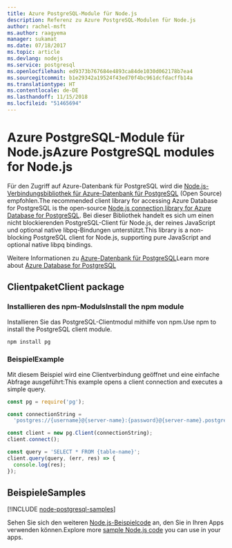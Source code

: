 ```yaml
---
title: Azure PostgreSQL-Module für Node.js
description: Referenz zu Azure PostgreSQL-Modulen für Node.js
author: rachel-msft
ms.author: raagyema
manager: sukamat
ms.date: 07/18/2017
ms.topic: article
ms.devlang: nodejs
ms.service: postgresql
ms.openlocfilehash: ed9373b767684e4893ca84de1030d062178b7ea4
ms.sourcegitcommit: b1e29342a19524f43ed70f4bc961dcfdacffb14a
ms.translationtype: HT
ms.contentlocale: de-DE
ms.lasthandoff: 11/15/2018
ms.locfileid: "51465694"
---
```

# <a name="azure-postgresql-modules-for-nodejs"></a><span data-ttu-id="4e1e9-103">Azure PostgreSQL-Module für Node.js</span><span class="sxs-lookup"><span data-stu-id="4e1e9-103">Azure PostgreSQL modules for Node.js</span></span>

<span data-ttu-id="4e1e9-104">Für den Zugriff auf Azure-Datenbank für PostgreSQL wird die [Node.js-Verbindungsbibliothek für Azure-Datenbank für PostgreSQL](https://www.npmjs.com/package/pg) (Open Source) empfohlen.</span><span class="sxs-lookup"><span data-stu-id="4e1e9-104">The recommended client library for accessing Azure Database for PostgreSQL is the open-source [Node.js connection library for Azure Database for PostgreSQL](https://www.npmjs.com/package/pg).</span></span> <span data-ttu-id="4e1e9-105">Bei dieser Bibliothek handelt es sich um einen nicht blockierenden PostgreSQL-Client für Node.js, der reines JavaScript und optional native libpq-Bindungen unterstützt.</span><span class="sxs-lookup"><span data-stu-id="4e1e9-105">This library is a non-blocking PostgreSQL client for Node.js, supporting pure JavaScript and optional native libpq bindings.</span></span>

<span data-ttu-id="4e1e9-106">Weitere Informationen zu [Azure-Datenbank für PostgreSQL](https://docs.microsoft.com/azure/postgresql/)</span><span class="sxs-lookup"><span data-stu-id="4e1e9-106">Learn more about [Azure Database for PostgreSQL](https://docs.microsoft.com/azure/postgresql/)</span></span>

## <a name="client-package"></a><span data-ttu-id="4e1e9-107">Clientpaket</span><span class="sxs-lookup"><span data-stu-id="4e1e9-107">Client package</span></span>

### <a name="install-the-npm-module"></a><span data-ttu-id="4e1e9-108">Installieren des npm-Moduls</span><span class="sxs-lookup"><span data-stu-id="4e1e9-108">Install the npm module</span></span>

<span data-ttu-id="4e1e9-109">Installieren Sie das PostgreSQL-Clientmodul mithilfe von npm.</span><span class="sxs-lookup"><span data-stu-id="4e1e9-109">Use npm to install the PostgreSQL client module.</span></span>

```bash
npm install pg
```   

### <a name="example"></a><span data-ttu-id="4e1e9-110">Beispiel</span><span class="sxs-lookup"><span data-stu-id="4e1e9-110">Example</span></span>

<span data-ttu-id="4e1e9-111">Mit diesem Beispiel wird eine Clientverbindung geöffnet und eine einfache Abfrage ausgeführt:</span><span class="sxs-lookup"><span data-stu-id="4e1e9-111">This example opens a client connection and executes a simple query.</span></span>

```javascript
const pg = require('pg');

const connectionString =
  'postgres://{username}@{server-name}:{password}@{server-name}.postgres.database.azure.com:5432/{database-name}?ssl=true';

const client = new pg.Client(connectionString);
client.connect();

const query = 'SELECT * FROM {table-name}';
client.query(query, (err, res) => {
  console.log(res);
});
```

## <a name="samples"></a><span data-ttu-id="4e1e9-112">Beispiele</span><span class="sxs-lookup"><span data-stu-id="4e1e9-112">Samples</span></span>

[!INCLUDE [node-postgresql-samples](../docs-ref-conceptual/includes/postgresql-samples.md)]

<span data-ttu-id="4e1e9-113">Sehen Sie sich den weiteren [Node.js-Beispielcode](https://azure.microsoft.com/resources/samples/?platform=nodejs) an, den Sie in Ihren Apps verwenden können.</span><span class="sxs-lookup"><span data-stu-id="4e1e9-113">Explore more [sample Node.js code](https://azure.microsoft.com/resources/samples/?platform=nodejs) you can use in your apps.</span></span>
